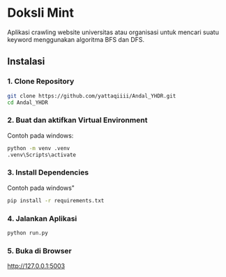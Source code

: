 # Doksli Mint
Aplikasi crawling website universitas atau organisasi untuk mencari suatu keyword menggunakan algoritma BFS dan DFS. 

## Instalasi
### 1. Clone Repository
```bash
git clone https://github.com/yattaqiiii/Andal_YHDR.git
cd Andal_YHDR
```

### 2. Buat dan aktifkan Virtual Environment
Contoh pada windows:
```bash
python -m venv .venv
.venv\Scripts\activate
```

### 3. Install Dependencies
Contoh pada windows"
```bash
pip install -r requirements.txt
```

### 4. Jalankan Aplikasi
```bash
python run.py
```

### 5. Buka di Browser
http://127.0.0.1:5003
